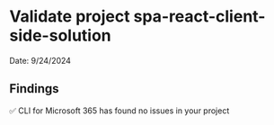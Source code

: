 # Validate project spa-react-client-side-solution

Date: 9/24/2024

## Findings

✅ CLI for Microsoft 365 has found no issues in your project